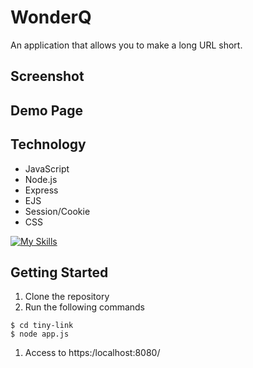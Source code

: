 # WonderQ
An application that allows you to make a long URL short.
## Screenshot
## Demo Page
## Technology
- JavaScript
- Node.js
- Express
- EJS
- Session/Cookie
- CSS

[![My Skills](https://skillicons.dev/icons?i=js,nodejs,express,css)](https://skillicons.dev)


## Getting Started
1. Clone the repository
1. Run the following commands
```
$ cd tiny-link
$ node app.js
```
1. Access to https:/localhost:8080/